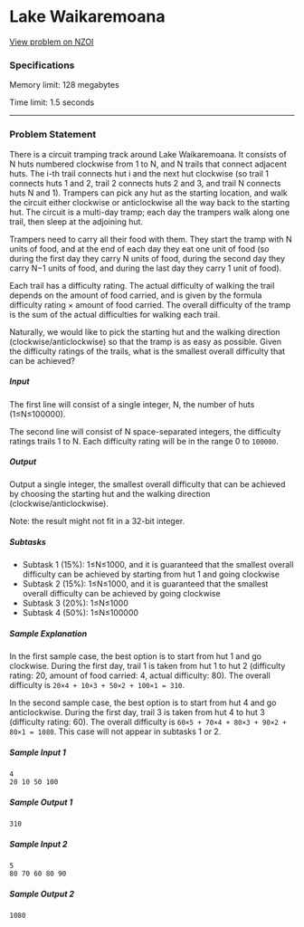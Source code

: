 # Lake Waikaremoana
[View problem on NZOI](https://train.nzoi.org.nz/problems/1125)

### Specifications
Memory limit: 128 megabytes

Time limit: 1.5 seconds

---
### Problem Statement
There is a circuit tramping track around Lake Waikaremoana. It consists of N huts numbered clockwise from 1 to N, and N trails that connect adjacent huts. The i-th trail connects hut i and the next hut clockwise (so trail 1 connects huts 1 and 2, trail 2 connects huts 2 and 3, and trail N connects huts N and 1). Trampers can pick any hut as the starting location, and walk the circuit either clockwise or anticlockwise all the way back to the starting hut. The circuit is a multi-day tramp; each day the trampers walk along one trail, then sleep at the adjoining hut.

Trampers need to carry all their food with them. They start the tramp with N units of food, and at the end of each day they eat one unit of food (so during the first day they carry N units of food, during the second day they carry N−1 units of food, and during the last day they carry 1 unit of food).

Each trail has a difficulty rating. The actual difficulty of walking the trail depends on the amount of food carried, and is given by the formula difficulty rating × amount of food carried. The overall difficulty of the tramp is the sum of the actual difficulties for walking each trail.

Naturally, we would like to pick the starting hut and the walking direction (clockwise/anticlockwise) so that the tramp is as easy as possible. Given the difficulty ratings of the trails, what is the smallest overall difficulty that can be achieved?
##### Input
The first line will consist of a single integer, N, the number of huts (1≤N≤100000).

The second line will consist of N space-separated integers, the difficulty ratings trails 1 to N. Each difficulty rating will be in the range 0 to `100000`.
##### Output
Output a single integer, the smallest overall difficulty that can be achieved by choosing the starting hut and the walking direction (clockwise/anticlockwise).

Note: the result might not fit in a 32-bit integer.
##### Subtasks
- Subtask 1 (15%): 1≤N≤1000, and it is guaranteed that the smallest overall difficulty can be achieved by starting from hut 1 and going clockwise
- Subtask 2 (15%): 1≤N≤1000, and it is guaranteed that the smallest overall difficulty can be achieved by going clockwise
- Subtask 3 (20%): 1≤N≤1000
- Subtask 4 (50%): 1≤N≤100000

##### Sample Explanation
In the first sample case, the best option is to start from hut 1 and go clockwise. During the first day, trail 1 is taken from hut 1 to hut 2 (difficulty rating: 20, amount of food carried: 4, actual difficulty: 80). The overall difficulty is `20×4 + 10×3 + 50×2 + 100×1 = 310`.

In the second sample case, the best option is to start from hut 4 and go anticlockwise. During the first day, trail 3 is taken from hut 4 to hut 3 (difficulty rating: 60). The overall difficulty is `60×5 + 70×4 + 80×3 + 90×2 + 80×1 = 1080`. This case will not appear in subtasks 1 or 2.
##### Sample Input 1
```
4
20 10 50 100
```

##### Sample Output 1
```
310
```

##### Sample Input 2
```
5
80 70 60 80 90
```

##### Sample Output 2
```
1080
```
